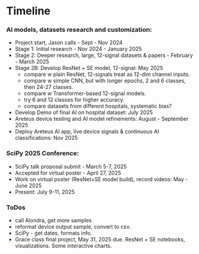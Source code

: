 # Timeline  

### AI models, datasets research and customization:  
 * Project start, Jason calls - Sept - Nov 2024
 * Stage 1: Initial research - Nov 2024 - January 2025
 * Stage 2: Deeper research, large, 12-signal datasets & papers - February - March 2025  
 * Stage 2B: Develop ResNet + SE model, 12-signal: May 2025
    - compare w plain ResNet, 12-signals treat as 12-dim channel inputs.
    - compare w simple CNN, but with longer epochs, 2 and 6 classes, then 24-27 classes.
    - compare w Transformer-based 12-signal models.
    - try 6 and 12 classes for higher accuracy.
    - compare datasets from different hospitals, systematic bias?   
 * Develop Demo of final AI on hospital dataset: July 2025
 * Areteus device testing and AI model refinements: August - September 2025
 * Deploy Areteus AI app, live device signals & continuous AI classifications: Nov 2025 
   
### SciPy 2025 Conference:  
 * SciPy talk proposal submit - March 5-7, 2025
 * Accepted for virtual poster - April 27, 2025   
 * Work on virtual poster (ResNet+SE model build), record videos: May - June 2025
 * Present: July 9-11, 2025  

### ToDos  

 * call Alondra, get more samples
 * reformat device output sample, convert to csv.
 * SciPy - get dates, formats info.  
 * Grace class final project, May 31, 2025 due. ResNet + SE notebooks, visualizations. Some interactive charts.   

